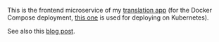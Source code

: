 This is the frontend microservice of my [translation app](https://translate.vlgdata.io) (for the Docker Compose deployment, [this one](https://github.com/datatrigger/unlimited_translation-frontend-k8s) is used for deploying on Kubernetes).

See also this [blog post](https://blog.vlgdata.io/post/unlimited_translation_docker/).
